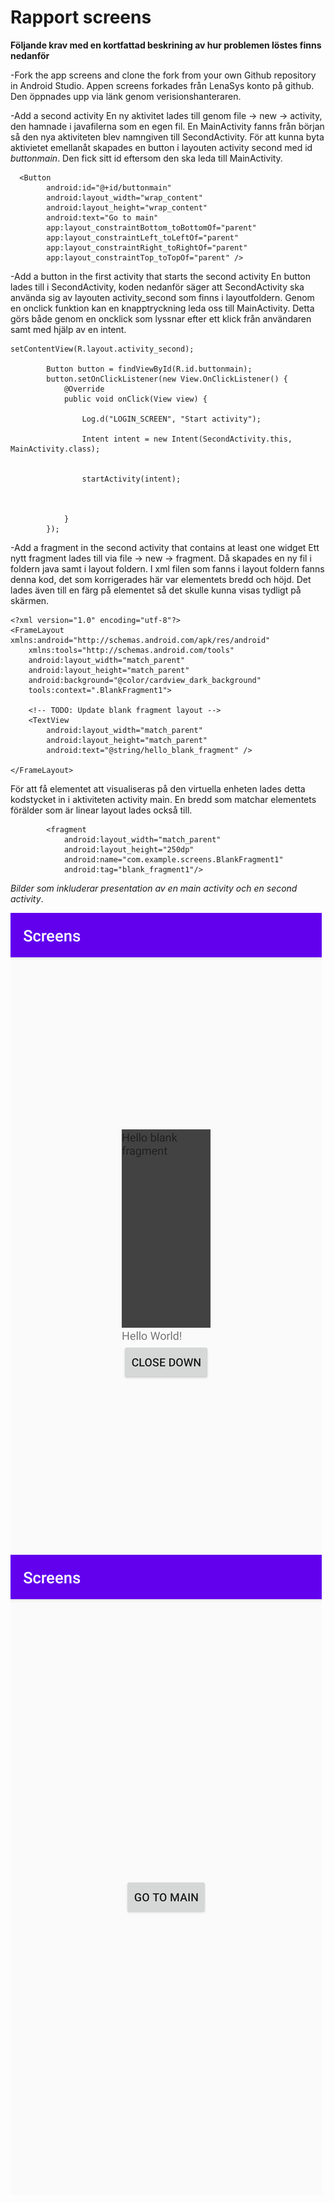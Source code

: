 
# Rapport screens

**Följande krav med en kortfattad beskrining av hur problemen löstes finns nedanför**

-Fork the app screens and clone the fork from your own Github repository in Android Studio.
Appen screens forkades från LenaSys konto på github. Den öppnades upp via länk genom verisionshanteraren.

-Add a second activity
En ny aktivitet lades till genom file -> new -> activity, den hamnade i javafilerna som en egen fil. En MainActivity fanns från början så den nya aktiviteten blev namngiven till SecondActivity. För att kunna byta aktivietet emellanåt skapades en button i layouten activity second med id _buttonmain_. 
Den fick sitt id eftersom den ska leda till MainActivity.
```
  <Button
        android:id="@+id/buttonmain"
        android:layout_width="wrap_content"
        android:layout_height="wrap_content"
        android:text="Go to main"
        app:layout_constraintBottom_toBottomOf="parent"
        app:layout_constraintLeft_toLeftOf="parent"
        app:layout_constraintRight_toRightOf="parent"
        app:layout_constraintTop_toTopOf="parent" />

```

-Add a button in the first activity that starts the second activity
En button lades till i SecondActivity, koden nedanför säger att SecondActivity ska använda sig av layouten activity_second som finns i layoutfoldern. 
Genom en onclick funktion kan en knapptryckning leda oss till MainActivity. Detta görs både genom en oncklick som lyssnar efter ett klick från användaren samt med hjälp av en intent. 
```
setContentView(R.layout.activity_second);

        Button button = findViewById(R.id.buttonmain);
        button.setOnClickListener(new View.OnClickListener() {
            @Override
            public void onClick(View view) {

                Log.d("LOGIN_SCREEN", "Start activity");

                Intent intent = new Intent(SecondActivity.this, MainActivity.class);


                startActivity(intent);



            }
        });
```

-Add a fragment in the second activity that contains at least one widget
Ett nytt fragment lades till via file -> new -> fragment. Då skapades en ny fil i foldern java samt i layout foldern.
I xml filen som fanns i layout foldern fanns denna kod, det som korrigerades här var elementets bredd och  höjd. Det lades även till en färg på elementet så det skulle kunna visas tydligt på skärmen. 
```
<?xml version="1.0" encoding="utf-8"?>
<FrameLayout xmlns:android="http://schemas.android.com/apk/res/android"
    xmlns:tools="http://schemas.android.com/tools"
    android:layout_width="match_parent"
    android:layout_height="match_parent"
    android:background="@color/cardview_dark_background"
    tools:context=".BlankFragment1">

    <!-- TODO: Update blank fragment layout -->
    <TextView
        android:layout_width="match_parent"
        android:layout_height="match_parent"
        android:text="@string/hello_blank_fragment" />

</FrameLayout>

```

För att få elementet att visualiseras på den virtuella enheten lades detta kodstycket in i aktiviteten activity main. En bredd som matchar elementets förälder som är linear layout lades också till.
```
        <fragment
            android:layout_width="match_parent"
            android:layout_height="250dp"
            android:name="com.example.screens.BlankFragment1"
            android:tag="blank_fragment1"/>
```

_Bilder som inkluderar presentation av en main activity och en second activity_.

![](myMainActivityScreen.png)
![](secondActivityScreen.png)

